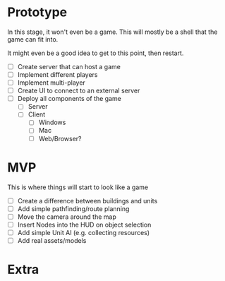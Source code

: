 # Prototype

In this stage, it won't even be a game.
This will mostly be a shell that the game can fit into.

It might even be a good idea to get to this point, then restart.

- [ ] Create server that can host a game
- [ ] Implement different players
- [ ] Implement multi-player
- [ ] Create UI to connect to an external server
- [ ] Deploy all components of the game
  - [ ] Server
  - [ ] Client
    - [ ] Windows
    - [ ] Mac
    - [ ] Web/Browser?

# MVP

This is where things will start to look like a game

- [ ] Create a difference between buildings and units
- [ ] Add simple pathfinding/route planning
- [ ] Move the camera around the map
- [ ] Insert Nodes into the HUD on object selection
- [ ] Add simple Unit AI (e.g. collecting resources)
- [ ] Add real assets/models

# Extra
